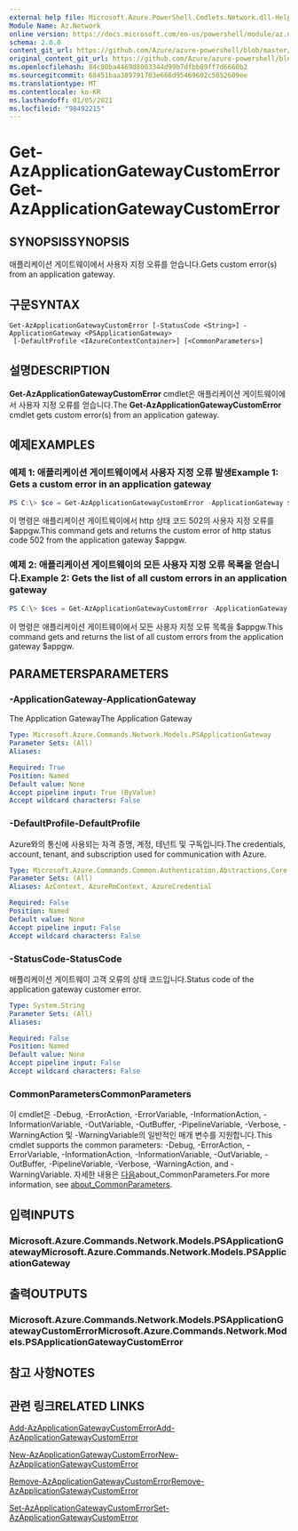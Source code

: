 ```yaml
---
external help file: Microsoft.Azure.PowerShell.Cmdlets.Network.dll-Help.xml
Module Name: Az.Network
online version: https://docs.microsoft.com/en-us/powershell/module/az.network/get-azapplicationgatewaycustomerror
schema: 2.0.0
content_git_url: https://github.com/Azure/azure-powershell/blob/master/src/Network/Network/help/Get-AzApplicationGatewayCustomError.md
original_content_git_url: https://github.com/Azure/azure-powershell/blob/master/src/Network/Network/help/Get-AzApplicationGatewayCustomError.md
ms.openlocfilehash: 84c80ba4469d8003344d99b7dfbb89ff7d6660b2
ms.sourcegitcommit: 68451baa389791703e666d95469602c5652609ee
ms.translationtype: MT
ms.contentlocale: ko-KR
ms.lasthandoff: 01/05/2021
ms.locfileid: "98492215"
---
```

# <span data-ttu-id="5354a-101">Get-AzApplicationGatewayCustomError</span><span class="sxs-lookup"><span data-stu-id="5354a-101">Get-AzApplicationGatewayCustomError</span></span>

## <span data-ttu-id="5354a-102">SYNOPSIS</span><span class="sxs-lookup"><span data-stu-id="5354a-102">SYNOPSIS</span></span>
<span data-ttu-id="5354a-103">애플리케이션 게이트웨이에서 사용자 지정 오류를 얻습니다.</span><span class="sxs-lookup"><span data-stu-id="5354a-103">Gets custom error(s) from an application gateway.</span></span>

## <span data-ttu-id="5354a-104">구문</span><span class="sxs-lookup"><span data-stu-id="5354a-104">SYNTAX</span></span>

```
Get-AzApplicationGatewayCustomError [-StatusCode <String>] -ApplicationGateway <PSApplicationGateway>
 [-DefaultProfile <IAzureContextContainer>] [<CommonParameters>]
```

## <span data-ttu-id="5354a-105">설명</span><span class="sxs-lookup"><span data-stu-id="5354a-105">DESCRIPTION</span></span>
<span data-ttu-id="5354a-106">**Get-AzApplicationGatewayCustomError** cmdlet은 애플리케이션 게이트웨이에서 사용자 지정 오류를 얻습니다.</span><span class="sxs-lookup"><span data-stu-id="5354a-106">The **Get-AzApplicationGatewayCustomError** cmdlet gets custom error(s) from an application gateway.</span></span>

## <span data-ttu-id="5354a-107">예제</span><span class="sxs-lookup"><span data-stu-id="5354a-107">EXAMPLES</span></span>

### <span data-ttu-id="5354a-108">예제 1: 애플리케이션 게이트웨이에서 사용자 지정 오류 발생</span><span class="sxs-lookup"><span data-stu-id="5354a-108">Example 1: Gets a custom error in an application gateway</span></span>
```powershell
PS C:\> $ce = Get-AzApplicationGatewayCustomError -ApplicationGateway $appgw -StatusCode HttpStatus502
```

<span data-ttu-id="5354a-109">이 명령은 애플리케이션 게이트웨이에서 http 상태 코드 502의 사용자 지정 오류를 $appgw.</span><span class="sxs-lookup"><span data-stu-id="5354a-109">This command gets and returns the custom error of http status code 502 from the application gateway $appgw.</span></span>

### <span data-ttu-id="5354a-110">예제 2: 애플리케이션 게이트웨이의 모든 사용자 지정 오류 목록을 얻습니다.</span><span class="sxs-lookup"><span data-stu-id="5354a-110">Example 2: Gets the list of all custom errors in an application gateway</span></span>
```powershell
PS C:\> $ces = Get-AzApplicationGatewayCustomError -ApplicationGateway $appgw
```

<span data-ttu-id="5354a-111">이 명령은 애플리케이션 게이트웨이에서 모든 사용자 지정 오류 목록을 $appgw.</span><span class="sxs-lookup"><span data-stu-id="5354a-111">This command gets and returns the list of all custom errors from the application gateway $appgw.</span></span>

## <span data-ttu-id="5354a-112">PARAMETERS</span><span class="sxs-lookup"><span data-stu-id="5354a-112">PARAMETERS</span></span>

### <span data-ttu-id="5354a-113">-ApplicationGateway</span><span class="sxs-lookup"><span data-stu-id="5354a-113">-ApplicationGateway</span></span>
<span data-ttu-id="5354a-114">The Application Gateway</span><span class="sxs-lookup"><span data-stu-id="5354a-114">The Application Gateway</span></span>

```yaml
Type: Microsoft.Azure.Commands.Network.Models.PSApplicationGateway
Parameter Sets: (All)
Aliases:

Required: True
Position: Named
Default value: None
Accept pipeline input: True (ByValue)
Accept wildcard characters: False
```

### <span data-ttu-id="5354a-115">-DefaultProfile</span><span class="sxs-lookup"><span data-stu-id="5354a-115">-DefaultProfile</span></span>
<span data-ttu-id="5354a-116">Azure와의 통신에 사용되는 자격 증명, 계정, 테넌트 및 구독입니다.</span><span class="sxs-lookup"><span data-stu-id="5354a-116">The credentials, account, tenant, and subscription used for communication with Azure.</span></span>

```yaml
Type: Microsoft.Azure.Commands.Common.Authentication.Abstractions.Core.IAzureContextContainer
Parameter Sets: (All)
Aliases: AzContext, AzureRmContext, AzureCredential

Required: False
Position: Named
Default value: None
Accept pipeline input: False
Accept wildcard characters: False
```

### <span data-ttu-id="5354a-117">-StatusCode</span><span class="sxs-lookup"><span data-stu-id="5354a-117">-StatusCode</span></span>
<span data-ttu-id="5354a-118">애플리케이션 게이트웨이 고객 오류의 상태 코드입니다.</span><span class="sxs-lookup"><span data-stu-id="5354a-118">Status code of the application gateway customer error.</span></span>

```yaml
Type: System.String
Parameter Sets: (All)
Aliases:

Required: False
Position: Named
Default value: None
Accept pipeline input: False
Accept wildcard characters: False
```

### <span data-ttu-id="5354a-119">CommonParameters</span><span class="sxs-lookup"><span data-stu-id="5354a-119">CommonParameters</span></span>
<span data-ttu-id="5354a-120">이 cmdlet은 -Debug, -ErrorAction, -ErrorVariable, -InformationAction, -InformationVariable, -OutVariable, -OutBuffer, -PipelineVariable, -Verbose, -WarningAction 및 -WarningVariable의 일반적인 매개 변수를 지원합니다.</span><span class="sxs-lookup"><span data-stu-id="5354a-120">This cmdlet supports the common parameters: -Debug, -ErrorAction, -ErrorVariable, -InformationAction, -InformationVariable, -OutVariable, -OutBuffer, -PipelineVariable, -Verbose, -WarningAction, and -WarningVariable.</span></span> <span data-ttu-id="5354a-121">자세한 내용은 [다음](http://go.microsoft.com/fwlink/?LinkID=113216)about_CommonParameters.</span><span class="sxs-lookup"><span data-stu-id="5354a-121">For more information, see [about_CommonParameters](http://go.microsoft.com/fwlink/?LinkID=113216).</span></span>

## <span data-ttu-id="5354a-122">입력</span><span class="sxs-lookup"><span data-stu-id="5354a-122">INPUTS</span></span>

### <span data-ttu-id="5354a-123">Microsoft.Azure.Commands.Network.Models.PSApplicationGateway</span><span class="sxs-lookup"><span data-stu-id="5354a-123">Microsoft.Azure.Commands.Network.Models.PSApplicationGateway</span></span>

## <span data-ttu-id="5354a-124">출력</span><span class="sxs-lookup"><span data-stu-id="5354a-124">OUTPUTS</span></span>

### <span data-ttu-id="5354a-125">Microsoft.Azure.Commands.Network.Models.PSApplicationGatewayCustomError</span><span class="sxs-lookup"><span data-stu-id="5354a-125">Microsoft.Azure.Commands.Network.Models.PSApplicationGatewayCustomError</span></span>

## <span data-ttu-id="5354a-126">참고 사항</span><span class="sxs-lookup"><span data-stu-id="5354a-126">NOTES</span></span>

## <span data-ttu-id="5354a-127">관련 링크</span><span class="sxs-lookup"><span data-stu-id="5354a-127">RELATED LINKS</span></span>

[<span data-ttu-id="5354a-128">Add-AzApplicationGatewayCustomError</span><span class="sxs-lookup"><span data-stu-id="5354a-128">Add-AzApplicationGatewayCustomError</span></span>](./Add-AzApplicationGatewayCustomError.md)

[<span data-ttu-id="5354a-129">New-AzApplicationGatewayCustomError</span><span class="sxs-lookup"><span data-stu-id="5354a-129">New-AzApplicationGatewayCustomError</span></span>](./New-AzApplicationGatewayCustomError.md)

[<span data-ttu-id="5354a-130">Remove-AzApplicationGatewayCustomError</span><span class="sxs-lookup"><span data-stu-id="5354a-130">Remove-AzApplicationGatewayCustomError</span></span>](./Remove-AzApplicationGatewayCustomError.md)

[<span data-ttu-id="5354a-131">Set-AzApplicationGatewayCustomError</span><span class="sxs-lookup"><span data-stu-id="5354a-131">Set-AzApplicationGatewayCustomError</span></span>](./Set-AzApplicationGatewayCustomError.md)

